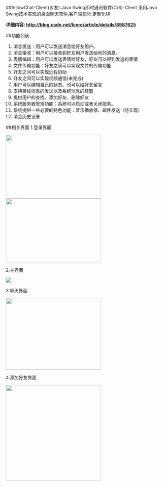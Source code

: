 ##fellowChat-Client(乡友)
Java Swing即时通讯软件(C/S)-Client
采用Java Swing技术实现的桌面聊天软件,客户端部分.定制化UI.

**详细内容: http://blog.csdn.net/lcore/article/details/8987625**

##功能列表

1. 消息发送：用户可以发送消息给好友用户。
2. 消息接收：用户可以接收到好友用户发送给他的消息。
3. 表情编辑：用户可以发送表情给好友，好友可以得到发送的表情
4. 文件传输功能：好友之间可以实现文件的传输功能
5. 好友之间可以实现远程协助
6. 好友之间可以实现视频通信(未完成)
7. 用户可以编辑自己的状态、也可以给好友留言
8. 支持离线消息的发送以及系统消息的获取
9. 提供用户的查找、添加好友、删除好友
10. 系统服务器管理功能：系统可以启动或者关闭服务。
11. 系统提供一些必要的特色功能：音乐播放器、邮件发送（待实现）
12. 消息历史记录

##相关界面
1.登录界面

<img src='http://img.my.csdn.net/uploads/201511/06/1446798506_4289.png' width="300" height="200" align="center"/>
<img src='http://img.my.csdn.net/uploads/201511/06/1446798564_6625.png' width="300" height="200" align="center"/>

2.主界面

<img src="http://img.my.csdn.net/uploads/201511/06/1446799906_6306.png" align="center" />

3.聊天界面

<img src="http://img.my.csdn.net/uploads/201511/06/1446800082_6726.png"  width="300" height="225" align="center" />

4.添加好友界面

<img src="http://img.my.csdn.net/uploads/201511/06/1446801109_7660.png" width="300" heigh="250" align="center" />
